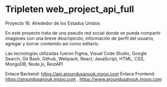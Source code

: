# Tripleten web_project_api_full

Proyecto 16: Alrededor de los Estados Unidos

En este proyecto trata de una pseudo red social donde se pueda compartir ímagenes con una breve descripición, información de perfil del usuario, agregar y borrar contenido así como editarlo.

Las tecnologías utilizadas fueron Figma, Visual Code Studio, Google Search, Git Bash, Github, Webpack, React, JavaScript, HTML, CSS, MongoDB, Node.js, RestAPI

Enlace Backend: https://api.aroundusanouk.mooo.com
Enlace Frontend: https://aroundusanouk.mooo.com , https://www.aroundusanouk.mooo.com



